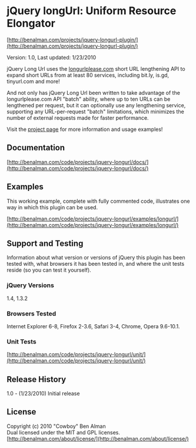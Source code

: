 # jQuery longUrl: Uniform Resource Elongator #
[http://benalman.com/projects/jquery-longurl-plugin/](http://benalman.com/projects/jquery-longurl-plugin/)

Version: 1.0, Last updated: 1/23/2010

jQuery Long Url uses the [longurlplease.com](http://longurlplease.com/) short URL lengthening API to expand short URLs from at least 80 services, including bit.ly, is.gd, tinyurl.com and more!

And not only has jQuery Long Url been written to take advantage of the longurlplease.com API "batch" ability, where up to ten URLs can be lengthened per request, but it can optionally use any lengthening service, supporting any URL-per-request "batch" limitations, which minimizes the number of external requests made for faster performance.

Visit the [project page](http://benalman.com/projects/jquery-longurl-plugin/) for more information and usage examples!


## Documentation ##
[http://benalman.com/code/projects/jquery-longurl/docs/](http://benalman.com/code/projects/jquery-longurl/docs/)


## Examples ##
This working example, complete with fully commented code, illustrates one way
in which this plugin can be used.

[http://benalman.com/code/projects/jquery-longurl/examples/longurl/](http://benalman.com/code/projects/jquery-longurl/examples/longurl/)  

## Support and Testing ##
Information about what version or versions of jQuery this plugin has been
tested with, what browsers it has been tested in, and where the unit tests
reside (so you can test it yourself).

### jQuery Versions ###
1.4, 1.3.2

### Browsers Tested ###
Internet Explorer 6-8, Firefox 2-3.6, Safari 3-4, Chrome, Opera 9.6-10.1.

### Unit Tests ###
[http://benalman.com/code/projects/jquery-longurl/unit/](http://benalman.com/code/projects/jquery-longurl/unit/)


## Release History ##

1.0   - (1/23/2010) Initial release


## License ##
Copyright (c) 2010 "Cowboy" Ben Alman  
Dual licensed under the MIT and GPL licenses.  
[http://benalman.com/about/license/](http://benalman.com/about/license/)
